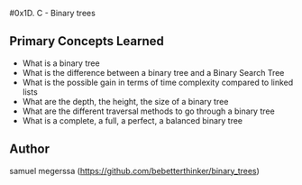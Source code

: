 #0x1D. C - Binary trees

## Primary Concepts Learned

* What is a binary tree
* What is the difference between a binary tree and a Binary Search Tree
* What is the possible gain in terms of time complexity compared to linked lists
* What are the depth, the height, the size of a binary tree
* What are the different traversal methods to go through a binary tree
* What is a complete, a full, a perfect, a balanced binary tree

## Author
samuel megerssa  (https://github.com/bebetterthinker/binary_trees)

